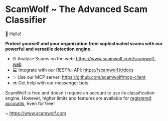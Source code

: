 # ScamWolf ~ The Advanced Scam Classifier

👋 Hello!

**Protect yourself and your organization from sophisticated scams with our powerful and versatile detection engine.**


- 🌐 Analyze Scams on the web: https://www.scamwolf.com/scamwolf-web
- 💻 Integrate with our RESTful API: https://scamwolf.it/docs
- ✨ Use our MCP server: https://github.com/scamwolf/mcp-client
- 🔜 Get help with our messenger bots.

ScamWolf is free and doesn't require an account to use its classification engine. However, higher limits and features are available for [registered accounts](https://www.scamwolf.com/register), even for free!


~ https://www.scamwolf.com
